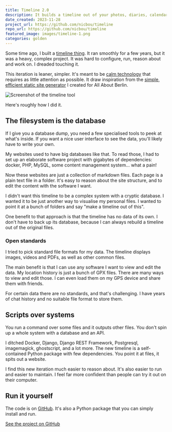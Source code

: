 ```yaml
---
title: Timeline 2.0
description: It builds a timeline out of your photos, diaries, calendars and location history. Same idea, built better.
date_created: 2023-11-28
project_url: https://github.com/nicbou/timeline
repo_url: https://github.com/nicbou/timeline
featured_image: images/timeline-1.png
categories: golden
---
```


Some time ago, I built a [timeline thing](/project/timeline). It ran smoothly for a few years, but it was a heavy, complex project. It was hard to configure, run, reason about and work on. I dreaded touching it.

This iteration is leaner, simpler. It's meant to be [calm technology](https://calmtech.com/) that requires as little attention as possible. It draw inspiration from the [simple, efficient static site generator](/project/ursus) I created for All About Berlin.

![Screenshot of the timeline tool](/images/timeline-2.png)

Here's roughly how I did it.

## The filesystem is the database

If I give you a database dump, you need a few specialised tools to peek at what's inside. If you want a nice user interface to see the data, you'll likely have to write your own.

My websites used to have big databases like that. To read those, I had to set up an elaborate software project with gigabytes of dependencies: docker, PHP, MySQL, some content management system... what a pain!

Now these websites are just a collection of markdown files. Each page is a plain text file in a folder. It's easy to reason about the site structure, and to edit the content with the software I want.

I didn't want this timeline to be a complex system with a cryptic database. I wanted it to be just another way to visualise my personal files. I wanted to point it at a bunch of folders and say "make a timeline out of this".

One benefit to that approach is that the timeline has no data of its own. I don't have to back up its database, because I can always rebuild a timeline out of the original files.

### Open standards

I tried to pick standard file formats for my data. The timeline displays images, videos and PDFs, as well as other common files.

The main benefit is that I can use any software I want to view and edit the data. My location history is just a bunch of GPX files. There are many ways to view and edit those. I can even load them on my GPS device and share them with friends.

For certain data there are no standards, and that's challenging. I have years of chat history and no suitable file format to store them.

## Scripts over systems

You run a command over some files and it outputs other files. You don't spin up a whole system with a database and an API.

I ditched Docker, Django, Django REST Framework, Postgresql, imagemagick, ghostscript, and a lot more. The new timeline is a self-contained Python package with few dependencies. You point it at files, it spits out a website.

I find this new iteration much easier to reason about. It's also easier to run and easier to maintain. I feel far more confident than people can try it out on their computer.

## Run it yourself

The code is on [GitHub](https://github.com/nicbou/timeline). It's also a Python package that you can simply install and run.

[See the project on GitHub](https://github.com/nicbou/timeline)